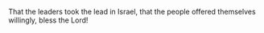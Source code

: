 That the leaders took the lead in Israel, that the people offered themselves willingly, bless the Lord!
